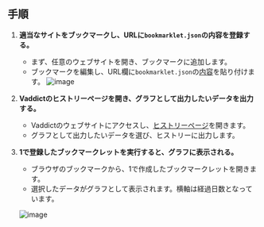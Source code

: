 ## 手順

1. **適当なサイトをブックマークし、URLに`bookmarklet.json`の内容を登録する。**
   - まず、任意のウェブサイトを開き、ブックマークに追加します。
   - ブックマークを編集し、URL欄に`bookmarklet.json`の[内容](https://github.com/misty1999/show_history_graph/blob/main/bookmarklet.json)を貼り付けます。
   ![image](https://github.com/user-attachments/assets/7e3f38d7-d940-4889-b270-8a934c59c9d8)


2. **Vaddictのヒストリーページを開き、グラフとして出力したいデータを出力する。**
   - Vaddictのウェブサイトにアクセスし、[ヒストリーページ](https://vaddict.b35.jp/history.php)を開きます。
   - グラフとして出力したいデータを選び、ヒストリーに出力します。

3. **1で登録したブックマークレットを実行すると、グラフに表示される。**
   - ブラウザのブックマークから、1で作成したブックマークレットを開きます。
   - 選択したデータがグラフとして表示されます。横軸は経過日数となっています。
   
   ![image](https://github.com/user-attachments/assets/89846948-d816-4b33-b00c-489cd32f2ada)


